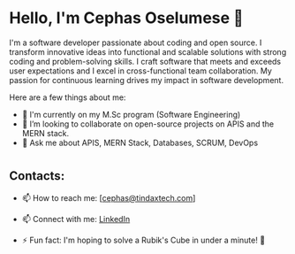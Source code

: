 # Hello, I'm Cephas Oselumese 👋

I'm a software developer passionate about coding and open source. 
I transform innovative ideas into functional and scalable solutions with strong coding and problem-solving skills. I craft software that meets and exceeds user expectations and I excel in cross-functional team collaboration. My passion for continuous learning drives my impact in software development.

Here are a few things about me:

- 🌱 I'm currently on my M.Sc program (Software Engineering)
- 👯 I’m looking to collaborate on open-source projects on APIS and the MERN stack.
- 💬 Ask me about APIS, MERN Stack, Databases, SCRUM, DevOps

#

## Contacts:
- 📫 How to reach me: [cephas@tindaxtech.com]
- 📫 Connect with me: [LinkedIn](http://linkedin.com/in/cephaz6)


- ⚡ Fun fact: I'm hoping to solve a Rubik's Cube in under a minute! 🧩
